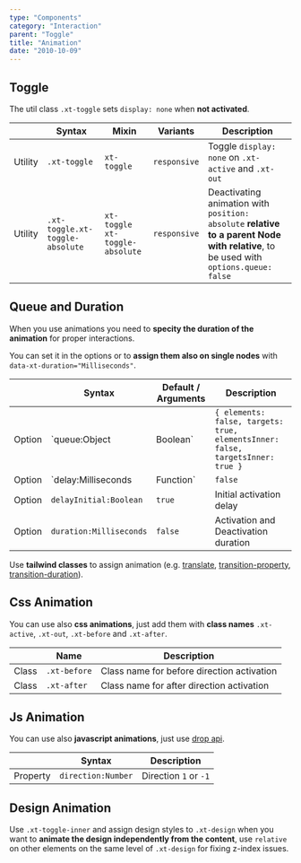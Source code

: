 ```yaml
---
type: "Components"
category: "Interaction"
parent: "Toggle"
title: "Animation"
date: "2010-10-09"
---
```


## Toggle

The util class `.xt-toggle` sets `display: none` when **not activated**.

<div class="xt-overflow-sub overflow-y-hidden overflow-x-scroll my-5 xt-my-auto w-full">

|                      | Syntax                          | Mixin            | Variants               | Description                   |
| ----------------------- | ----------------------------------------- | -----------------------------| ----------------------------- | ----------------------------- |
| Utility                  | `.xt-toggle`                     | `xt-toggle`                | `responsive`                | Toggle `display: none` on `.xt-active` and `.xt-out`            |
| Utility                  | `.xt-toggle.xt-toggle-absolute`                     | `xt-toggle xt-toggle-absolute`                | `responsive`                | Deactivating animation with `position: absolute` **relative to a parent Node with relative**, to be used with `options.queue: false`            |

</div>

## Queue and Duration

When you use animations you need to **specity the duration of the animation** for proper interactions.

You can set it in the options or to **assign them also on single nodes** with `data-xt-duration="Milliseconds"`.

<div class="xt-overflow-sub overflow-y-hidden overflow-x-scroll my-5 xt-my-auto w-full">

|                         | Syntax                                    | Default / Arguments                       | Description                   |
| ----------------------- | ----------------------------------------- | ----------------------------- | ----------------------------- |
| Option                  | `queue:Object|Boolean`                 | `{ elements: false, targets: true, elementsInner: false, targetsInner: true }`     | Set instant activation and deactivation          |
| Option                  | `delay:Milliseconds|Function`                          | `false`        | Activation and Deactivation delay            |
| Option                  | `delayInitial:Boolean`                          | `true`        | Initial activation delay            |
| Option                  | `duration:Milliseconds`                          | `false`        | Activation and Deactivation duration            |

</div>

Use **tailwind classes** to assign animation (e.g. [translate](https://tailwindcss.com/docs/translate), [transition-property](https://tailwindcss.com/docs/transition-property), [transition-duration](https://tailwindcss.com/docs/transition-duration)).

<demo>
  <demoinline src="demos/components/toggle/animation-multiple">
  </demoinline>
  <demoinline src="demos/components/toggle/animation-multiple-noqueue">
  </demoinline>
</demo>

## Css Animation

You can use also **css animations**, just add them with **class names** `.xt-active`, `.xt-out`, `.xt-before` and `.xt-after`.

<div class="xt-overflow-sub overflow-y-hidden overflow-x-scroll my-5 xt-my-auto w-full">

|                      | Name                          | Description                   |
| ----------------------- | ---------------------------- | ----------------------------- |
| Class                  | `.xt-before`       |  Class name for before direction activation            |
| Class                  | `.xt-after`       |  Class name for after direction activation            |
</div>

<demo>
  <demoinline src="demos/components/toggle/animation-css-multiple">
  </demoinline>
</demo>

## Js Animation

You can use also **javascript animations**, just use [drop api](/components/drop/api).

<div class="xt-overflow-sub overflow-y-hidden overflow-x-scroll my-5 xt-my-auto w-full">

|                         | Syntax                                    | Description                   |
| ----------------------- | ----------------------------------------- | ----------------------------- |
| Property                   | `direction:Number`       | Direction `1` or `-1`              |

</div>

<demo>
  <demoinline src="demos/components/toggle/animation-js-multiple">
  </demoinline>
</demo>

## Design Animation

Use `.xt-toggle-inner` and assign design styles to `.xt-design` when you want to **animate the design independently from the content**, use `relative` on other elements on the same level of `.xt-design` for fixing z-index issues.

<demo>
  <demoinline src="demos/components/toggle/animation-design">
  </demoinline>
</demo>
